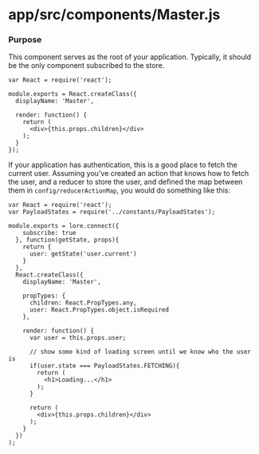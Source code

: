 # app/src/components/Master.js

### Purpose

This component serves as the root of your application.  Typically, it should be the only component subscribed to 
the store.

```
var React = require('react');

module.exports = React.createClass({
  displayName: 'Master',

  render: function() {
    return (
      <div>{this.props.children}</div>
    );
  }
});
```

If your application has authentication, this is a good place to fetch the current user.  Assuming you've created an 
action that knows how to fetch the user, and a reducer to store the user, and defined the map between them in 
`config/reducerActionMap`, you would do something like this:

```
var React = require('react');
var PayloadStates = require('../constants/PayloadStates');

module.exports = lore.connect({
    subscribe: true
  }, function(getState, props){
    return {
      user: getState('user.current')
    }
  },
  React.createClass({
    displayName: 'Master',
    
    propTypes: {
      children: React.PropTypes.any,
      user: React.PropTypes.object.isRequired
    },
  
    render: function() {
      var user = this.props.user;

      // show some kind of loading screen until we know who the user is
      if(user.state === PayloadStates.FETCHING){
        return (
          <h1>Loading...</h1>
        );
      }
      
      return (
        <div>{this.props.children}</div>
      );
    }
  })
);
```
